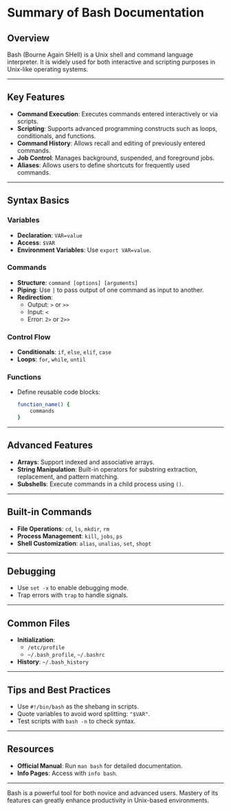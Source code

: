 # Summary of Bash Documentation

## Overview

Bash (Bourne Again SHell) is a Unix shell and command language interpreter. It is widely used for both interactive and scripting purposes in Unix-like operating systems.

---

## Key Features

- **Command Execution**: Executes commands entered interactively or via scripts.
- **Scripting**: Supports advanced programming constructs such as loops, conditionals, and functions.
- **Command History**: Allows recall and editing of previously entered commands.
- **Job Control**: Manages background, suspended, and foreground jobs.
- **Aliases**: Allows users to define shortcuts for frequently used commands.

---

## Syntax Basics

### Variables

- **Declaration**: `VAR=value`
- **Access**: `$VAR`
- **Environment Variables**: Use `export VAR=value`.

### Commands

- **Structure**: `command [options] [arguments]`
- **Piping**: Use `|` to pass output of one command as input to another.
- **Redirection**:
  - Output: `>` or `>>`
  - Input: `<`
  - Error: `2>` or `2>>`

### Control Flow

- **Conditionals**: `if`, `else`, `elif`, `case`
- **Loops**: `for`, `while`, `until`

### Functions

- Define reusable code blocks:
  ```bash
  function_name() {
      commands
  }
  ```

---

## Advanced Features

- **Arrays**: Support indexed and associative arrays.
- **String Manipulation**: Built-in operators for substring extraction, replacement, and pattern matching.
- **Subshells**: Execute commands in a child process using `()`.

---

## Built-in Commands

- **File Operations**: `cd`, `ls`, `mkdir`, `rm`
- **Process Management**: `kill`, `jobs`, `ps`
- **Shell Customization**: `alias`, `unalias`, `set`, `shopt`

---

## Debugging

- Use `set -x` to enable debugging mode.
- Trap errors with `trap` to handle signals.

---

## Common Files

- **Initialization**:
  - `/etc/profile`
  - `~/.bash_profile`, `~/.bashrc`
- **History**: `~/.bash_history`

---

## Tips and Best Practices

- Use `#!/bin/bash` as the shebang in scripts.
- Quote variables to avoid word splitting: `"$VAR"`.
- Test scripts with `bash -n` to check syntax.

---

## Resources

- **Official Manual**: Run `man bash` for detailed documentation.
- **Info Pages**: Access with `info bash`.

---

Bash is a powerful tool for both novice and advanced users. Mastery of its features can greatly enhance productivity in Unix-based environments.
